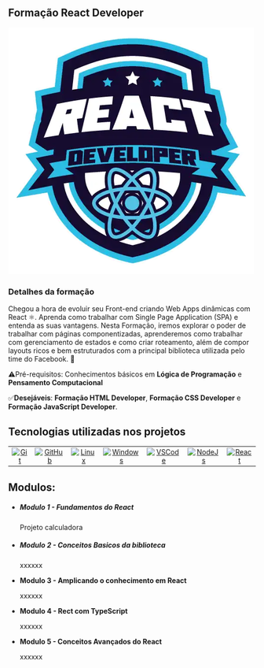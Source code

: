 ## **Formação React Developer**



![](images\formacao-react.webp)


### Detalhes da formação

Chegou a hora de evoluir seu Front-end criando Web Apps dinâmicas com React ⚛. Aprenda como trabalhar com Single Page Application (SPA) e entenda as suas vantagens. Nesta Formação, iremos explorar o poder de trabalhar com páginas componentizadas, aprenderemos como trabalhar com gerenciamento de estados e como criar roteamento, além de compor layouts ricos e bem estruturados com a principal biblioteca utilizada pelo time do Facebook. 🚀

⚠️Pré-requisitos: Conhecimentos básicos em **Lógica de Programação** e **Pensamento Computacional**

✅**Desejáveis**: **Formação HTML Developer**, **Formação CSS Developer** e **Formação JavaScript Developer**.





## Tecnologias utilizadas nos projetos



<table>
	<tr>
		<td>
			<center>
                <a href="https://git-scm.com/downloads">
				<img src="https://cdn.jsdelivr.net/gh/devicons/devicon/icons/git/git-original-wordmark.svg" height="48" width="50" alt="Git"/>
                </a>
            </center>
		</td>
		<td>
			<center>
                <a href="">
				<img align="center" src="https://cdn.jsdelivr.net/gh/devicons/devicon/icons/github/github-original-wordmark.svg" height="48" width="50" alt="GitHub"/>
				</a>
            </center>
		</td>
		<td>
            <center>
                <a href="">
                    <img align="center" src="https://cdn.jsdelivr.net/gh/devicons/devicon/icons/linux/linux-original.svg" height="48" width="50" alt="Linux"/>
                </a>
            </center>
		</td>
		<td>
            <center>
                <a href="">
                    <img align="center" src="https://cdn.jsdelivr.net/gh/devicons/devicon/icons/windows8/windows8-original.svg" height="48" width="50" alt="Windows"/>
                </a>
            </center>
		</td>
		<td>
            <center>
                <a href="">
                    <img align="center" src="https://cdn.jsdelivr.net/gh/devicons/devicon/icons/vscode/vscode-original.svg" height="48" width="50" alt="VSCode"/>
                </a>
            </center>
		</td>
		<td>
            <center>
                <a href="">
                    <img align="center" src="https://cdn.jsdelivr.net/gh/devicons/devicon/icons/nodejs/nodejs-plain.svg" height="48" width="50" alt="NodeJs"/>
                </a>
            </center>
		</td>
<td>
    <center>
        <a href="">
            <img align="center" src="https://cdn.jsdelivr.net/gh/devicons/devicon/icons/react/react-original-wordmark.svg" height="48" width="50" alt="React"/>
        </a>
    </center>
        </td>
    </tr>
</table>









## Modulos:



- ##### Modulo 1 - Fundamentos do React

   Projeto calculadora

- ##### Modulo 2 -  Conceitos Basicos da biblioteca

   xxxxxx

- **Modulo 3 - Amplicando o conhecimento em React**

   xxxxxx

- **Modulo 4 - Rect com TypeScript**

   xxxxxx

- **Modulo 5 - Conceitos Avançados do React**

   xxxxxx
